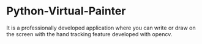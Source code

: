 # Python-Virtual-Painter
It is a professionally developed application where you can write or draw on the screen with the hand tracking feature developed with opencv.
